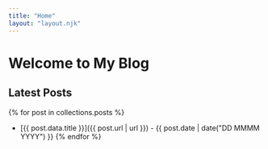 ```yaml
---
title: "Home"
layout: "layout.njk"
---
```

# Welcome to My Blog

## Latest Posts

{% for post in collections.posts %}
  - [{{ post.data.title }}]({{ post.url | url }}) - {{ post.date | date("DD MMMM YYYY") }}
{% endfor %}
